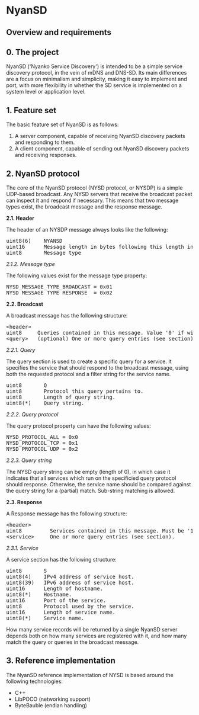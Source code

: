 # NyanSD #

**Overview and requirements**
---

## 0. The project ##

NyanSD ('Nyanko Service Discovery') is intended to be a simple service discovery protocol, in the vein of mDNS and DNS-SD. Its main differences are a focus on minimalism and simplicity, making it easy to implement and port, with more flexibility in whether the SD service is implemented on a system level or application level.

## 1. Feature set ##

The basic feature set of NyanSD is as follows:

1. A server component, capable of receiving NyanSD discovery packets and responding to them.
2. A client component, capable of sending out NyanSD discovery packets and receiving responses.


## 2. NyanSD protocol ##

The  core of the NyanSD protocol (NYSD protocol, or NYSDP) is a simple UDP-based broadcast. Any NYSD servers that receive the broadcast packet can inspect it and respond if necessary. This means that two message types exist, the broadcast message and the response message.

**2.1. Header**

The header of an NYSDP message always looks like the following:

<pre>
uint8(6)	NYANSD
uint16		Message length in bytes following this length indicator.
uint8		Message type
</pre>


*2.1.2. Message type*

The following values exist for the message type property:

<pre>
NYSD_MESSAGE_TYPE_BROADCAST	= 0x01
NYSD_MESSAGE_TYPE_RESPONSE 	= 0x02
</pre>

**2.2. Broadcast**

A broadcast message has the following structure:

<pre>
&lt;header&gt;
uint8	  Queries contained in this message. Value '0' if wildcard query.
&lt;query&gt;	(optional) One or more query entries (see section). 
</pre>

*2.2.1. Query*

The query section is used to create a specific query for a service. It specifies the service that should respond to the broadcast message, using both the requested protocol and a filter string for the service name.

<pre>
uint8		Q
uint8		Protocol this query pertains to.
uint8		Length of query string.
uint8(*)	Query string.
</pre>

*2.2.2. Query protocol*

The query protocol property can have the following values:

<pre>
NYSD_PROTOCOL_ALL = 0x0
NYSD_PROTOCOL_TCP = 0x1
NYSD_PROTOCOL_UDP = 0x2
</pre>

*2.2.3. Query string*

The NYSD query string can be empty (length of 0), in which case it indicates that all services which run on the specificied query protocol should response. Otherwise, the service name should be compared against the query string for a (partial) match. Sub-string matching is allowed.

**2.3. Response**

A Response message has the following structure:

<pre>
&lt;header&gt;
uint8		  Services contained in this message. Must be '1' or more.
&lt;service&gt;		One or more query entries (see section). 
</pre>

*2.3.1. Service*

A service section has the following structure:

<pre>
uint8		S
uint8(4)	IPv4 address of service host.
uint8(39)	IPv6 address of service host.
uint16		Length of hostname.
uint8(*)	Hostname.
uint16		Port of the service.
uint8		Protocol used by the service.
uint16		Length of service name.
uint8(*)	Service name.
</pre>

How many service records will be returned by a single NyanSD server depends both on how many services are registered with it, and how many match the query or queries in the broadcast message.

## 3. Reference implementation ##

The NyanSD reference implementation of NYSD is based around the following technologies:

* C++
* LibPOCO (networking support)
* ByteBauble (endian handling)


